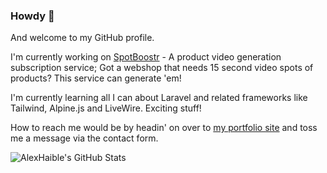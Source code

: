 ### Howdy 👋

And welcome to my GitHub profile.

I'm currently working on [SpotBoostr](https://spotboostr.com) - A product video generation subscription service; Got a webshop that needs 15 second video spots of products? This service can generate 'em!

I'm currently learning all I can about Laravel and related frameworks like Tailwind, Alpine.js and LiveWire. Exciting stuff!

How to reach me would be by headin' on over to [my portfolio site](https://alex.quest/contact) and toss me a message via the contact form.

![AlexHaible's GitHub Stats](https://github-readme-stats.vercel.app/api?username=alexhaible&count_private=true&hide=stars&theme=tokyonight)
